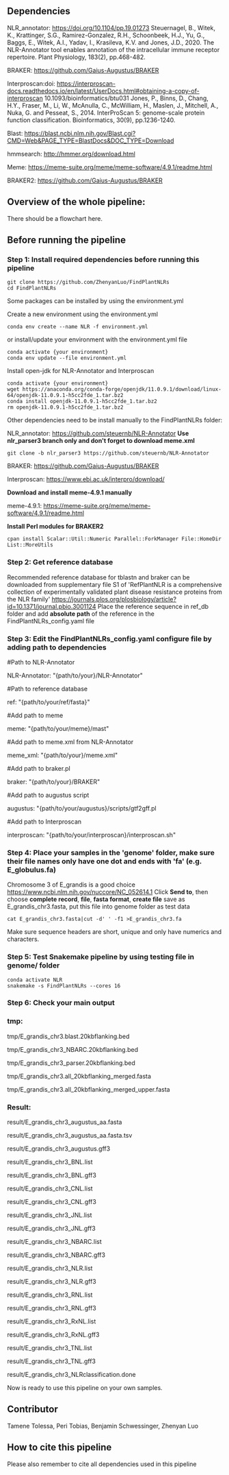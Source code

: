 ## Dependencies

NLR_annotator: https://doi.org/10.1104/pp.19.01273
Steuernagel, B., Witek, K., Krattinger, S.G., Ramirez-Gonzalez, R.H., Schoonbeek, H.J., Yu, G., Baggs, E., Witek, A.I., Yadav, I., Krasileva, K.V. and Jones, J.D., 2020. The NLR-Annotator tool enables annotation of the intracellular immune receptor repertoire. Plant Physiology, 183(2), pp.468-482.

BRAKER: https://github.com/Gaius-Augustus/BRAKER

Interproscan:doi: https://interproscan-docs.readthedocs.io/en/latest/UserDocs.html#obtaining-a-copy-of-interproscan
10.1093/bioinformatics/btu031
Jones, P., Binns, D., Chang, H.Y., Fraser, M., Li, W., McAnulla, C., McWilliam, H., Maslen, J., Mitchell, A., Nuka, G. and Pesseat, S., 2014. InterProScan 5: genome-scale protein function classification. Bioinformatics, 30(9), pp.1236-1240.

Blast: https://blast.ncbi.nlm.nih.gov/Blast.cgi?CMD=Web&PAGE_TYPE=BlastDocs&DOC_TYPE=Download

hmmsearch: http://hmmer.org/download.html

Meme: https://meme-suite.org/meme/meme-software/4.9.1/readme.html

BRAKER2: https://github.com/Gaius-Augustus/BRAKER



## Overview of the whole pipeline:

There should be a flowchart here.




## Before running the pipeline

### Step 1: Install required dependencies before running this pipeline

```
git clone https://github.com/ZhenyanLuo/FindPlantNLRs
cd FindPlantNLRs
```
Some packages can be installed by using the environment.yml

Create a new environment using the environment.yml
```
conda env create --name NLR -f environment.yml 
```
or install/update your environment with the environment.yml file
```
conda activate {your environment}
conda env update --file environment.yml
```
Install open-jdk for NLR-Annotator and Interproscan
```
conda activate {your environment}
wget https://anaconda.org/conda-forge/openjdk/11.0.9.1/download/linux-64/openjdk-11.0.9.1-h5cc2fde_1.tar.bz2
conda install openjdk-11.0.9.1-h5cc2fde_1.tar.bz2
rm openjdk-11.0.9.1-h5cc2fde_1.tar.bz2
```
Other dependencies need to be install manually to the FindPlantNLRs folder:

NLR_annotator: https://github.com/steuernb/NLR-Annotator
**Use nlr_parser3 branch only and don't forget to download meme.xml**
```
git clone -b nlr_parser3 https://github.com/steuernb/NLR-Annotator
```
BRAKER: https://github.com/Gaius-Augustus/BRAKER

Interproscan: https://www.ebi.ac.uk/interpro/download/

**Download and install meme-4.9.1 manually**

meme-4.9.1: https://meme-suite.org/meme/meme-software/4.9.1/readme.html

**Install Perl modules for BRAKER2**
```
cpan install Scalar::Util::Numeric Parallel::ForkManager File::HomeDir List::MoreUtils 
```

### Step 2: Get reference database

Recommended reference database for tblastn and braker can be downloaded from supplementary file S1 of 'RefPlantNLR is a comprehensive collection of experimentally validated plant disease resistance proteins from the NLR family'
https://journals.plos.org/plosbiology/article?id=10.1371/journal.pbio.3001124
Place the reference sequence in ref_db folder and add **absolute path** of the reference in the FindPlantNLRs_config.yaml file

### Step 3: Edit the FindPlantNLRs_config.yaml configure file by adding path to dependencies
#Path to NLR-Annotator

NLR-Annotator: "{path/to/your}/NLR-Annotator"

#Path to reference database

ref: "{path/to/your/ref/fasta}"

#Add path to meme

meme: "{path/to/your/meme}/mast"

#Add path to meme.xml from NLR-Annotator

meme_xml: "{path/to/your}/meme.xml"

#Add path to braker.pl

braker: "{path/to/your}/BRAKER"

#Add path to augustus script

augustus: "{path/to/your/augustus}/scripts/gtf2gff.pl

#Add path to Interproscan

interproscan: "{path/to/your/interproscan}/interproscan.sh"

### Step 4: Place your samples in the 'genome' folder, make sure their file names only have one dot and ends with 'fa' (e.g. E_globulus.fa) 
Chromosome 3 of E_grandis is a good choice
https://www.ncbi.nlm.nih.gov/nuccore/NC_052614.1
Click **Send to**, then choose **complete record**, **file**, **fasta format**, **create file** save as E_grandis_chr3.fasta, put this file into genome folder as test data
```
cat E_grandis_chr3.fasta|cut -d' ' -f1 >E_grandis_chr3.fa
```
Make sure sequence headers are short, unique and only have numerics and characters.

### Step 5: Test Snakemake pipeline by using testing file in genome/ folder
```
conda activate NLR
snakemake -s FindPlantNLRs --cores 16
```
### Step 6: Check your main output

### tmp:

tmp/E_grandis_chr3.blast.20kbflanking.bed

tmp/E_grandis_chr3_NBARC.20kbflanking.bed

tmp/E_grandis_chr3_parser.20kbflanking.bed

tmp/E_grandis_chr3.all_20kbflanking_merged.fasta

tmp/E_grandis_chr3.all_20kbflanking_merged_upper.fasta

### Result:

result/E_grandis_chr3_augustus_aa.fasta

result/E_grandis_chr3_augustus_aa.fasta.tsv

result/E_grandis_chr3_augustus.gff3

result/E_grandis_chr3_BNL.list

result/E_grandis_chr3_BNL.gff3

result/E_grandis_chr3_CNL.list

result/E_grandis_chr3_CNL.gff3

result/E_grandis_chr3_JNL.list

result/E_grandis_chr3_JNL.gff3

result/E_grandis_chr3_NBARC.list

result/E_grandis_chr3_NBARC.gff3

result/E_grandis_chr3_NLR.list

result/E_grandis_chr3_NLR.gff3

result/E_grandis_chr3_RNL.list

result/E_grandis_chr3_RNL.gff3

result/E_grandis_chr3_RxNL.list

result/E_grandis_chr3_RxNL.gff3

result/E_grandis_chr3_TNL.list

result/E_grandis_chr3_TNL.gff3

result/E_grandis_chr3_NLRclassification.done

Now is ready to use this pipeline on your own samples.


## Contributor
Tamene Tolessa, Peri Tobias, Benjamin Schwessinger, Zhenyan Luo

## How to cite this pipeline

Please also remember to cite all dependencies used in this pipeline
